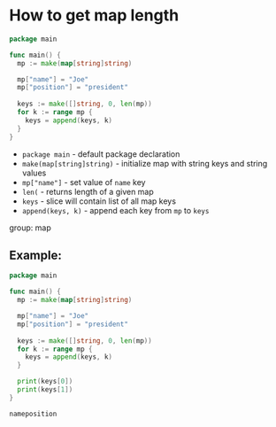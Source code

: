 # How to get map length

```go
package main

func main() {
  mp := make(map[string]string)

  mp["name"] = "Joe"
  mp["position"] = "president"
  
  keys := make([]string, 0, len(mp))
  for k := range mp {
    keys = append(keys, k)
  }
}
```

- `package main` - default package declaration
- `make(map[string]string)` - initialize map with string keys and string values
- `mp["name"]` - set value of `name` key
- `len(` - returns length of a given map
- `keys` - slice will contain list of all map keys
- `append(keys, k)` - append each key from `mp` to `keys`

group: map

## Example: 
```go
package main

func main() {
  mp := make(map[string]string)

  mp["name"] = "Joe"
  mp["position"] = "president"
  
  keys := make([]string, 0, len(mp))
  for k := range mp {
    keys = append(keys, k)
  }

  print(keys[0])
  print(keys[1])
}
```
```
nameposition
```

